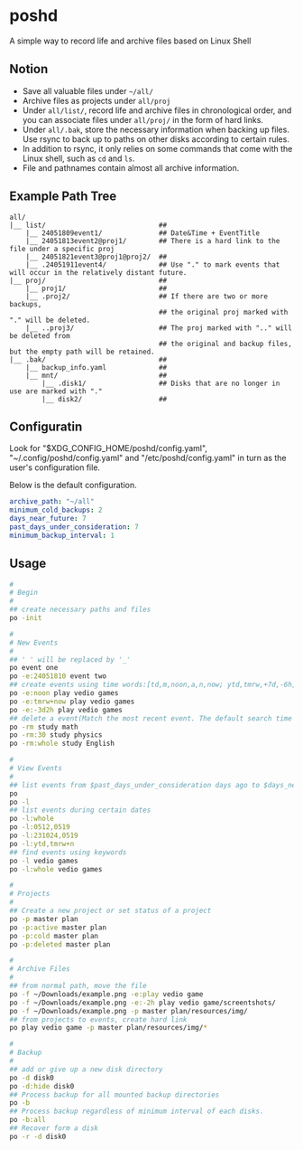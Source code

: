# poshd
A simple way to record life and archive files based on Linux Shell

## Notion
- Save all valuable files under `~/all/`
- Archive files as projects under `all/proj`
- Under `all/list/`, record life and archive files in chronological order, and you can associate files under `all/proj/` in the form of hard links.
- Under `all/.bak`, store the necessary information when backing up files. Use rsync to back up to paths on other disks according to certain rules.
- In addition to rsync, it only relies on some commands that come with the Linux shell, such as `cd` and `ls`.
- File and pathnames contain almost all archive information.

## Example Path Tree
```
all/
|__ list/                            ##
    |__ 24051809event1/              ## Date&Time + EventTitle
    |__ 24051813event2@proj1/        ## There is a hard link to the file under a specific proj
    |__ 24051821event3@proj1@proj2/  ##
    |__ .24051911event4/             ## Use "." to mark events that will occur in the relatively distant future. 
|__ proj/                            ##
    |__ proj1/                       ##
    |__ .proj2/                      ## If there are two or more backups, 
                                     ## the original proj marked with "." will be deleted.
    |__ ..proj3/                     ## The proj marked with ".." will be deleted from 
                                     ## the original and backup files, but the empty path will be retained.
|__ .bak/                            ##
    |__ backup_info.yaml             ##
    |__ mnt/                         ##
        |__ .disk1/                  ## Disks that are no longer in use are marked with "."
        |__ disk2/                   ##
```

## Configuratin
Look for "$XDG\_CONFIG\_HOME/poshd/config.yaml", "~/.config/poshd/config.yaml" and "/etc/poshd/config.yaml" in turn as the user's configuration file.

Below is the default configuration.
```yaml
archive_path: "~/all"
minimum_cold_backups: 2
days_near_future: 7
past_days_under_consideration: 7
minimum_backup_interval: 1
```

## Usage
```bash
#
# Begin
#
## create necessary paths and files
po -init

#
# New Events
#
## ' ' will be replaced by '_'
po event one 
po -e:24051810 event two
## create events using time words:[td,m,noon,a,n,now; ytd,tmrw,+7d,-6h]
po -e:noon play vedio games
po -e:tmrw+now play vedio games
po -e:-3d2h play vedio games
## delete a event(Match the most recent event. The default search time range is the past 7 days)
po -rm study math
po -rm:30 study physics
po -rm:whole study English

#
# View Events
#
## list events from $past_days_under_consideration days ago to $days_near_future days after. 
po
po -l
## list events during certain dates
po -l:whole
po -l:0512,0519
po -l:231024,0519
po -l:ytd,tmrw+n
## find events using keywords
po -l vedio games
po -l:whole vedio games

#
# Projects
#
## Create a new project or set status of a project
po -p master plan
po -p:active master plan
po -p:cold master plan
po -p:deleted master plan

#
# Archive Files
#
## from normal path, move the file
po -f ~/Downloads/example.png -e:play vedio game
po -f ~/Downloads/example.png -e:-2h play vedio game/screentshots/
po -f ~/Downloads/example.png -p master plan/resources/img/
## from projects to events, create hard link
po play vedio game -p master plan/resources/img/*

#
# Backup
#
## add or give up a new disk directory
po -d disk0
po -d:hide disk0
## Process backup for all mounted backup directories
po -b
## Process backup regardless of minimum interval of each disks.
po -b:all
## Recover form a disk
po -r -d disk0
```
